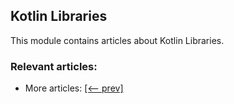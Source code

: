 ## Kotlin Libraries

This module contains articles about Kotlin Libraries.

### Relevant articles:

- More articles: [[<-- prev]](/kotlin-libraries-2)
